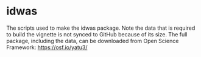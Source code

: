 # idwas

The scripts used to make the idwas package. Note the data that is required to build the vignette is not synced to GitHub because of its size. The full package, including the data, can be downloaded from Open Science Framework: https://osf.io/yatu3/
